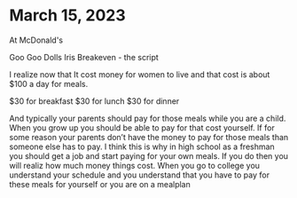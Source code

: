 # March 15, 2023
At McDonald's

Goo Goo Dolls Iris
Breakeven - the script

I realize now that It cost money for women to live and that cost is about $100 a day for meals.

$30 for breakfast
$30 for lunch
$30 for dinner

And typically your parents should pay for those meals while you are a child. When you grow up you should be able to pay for that cost yourself. If for some reason your parents don’t have the money to pay for those meals than someone else has to pay. I think this is why in high school as a freshman you should get a job and start paying for your own meals. If you do then you will realiz how much money things cost. When you go to college you understand your schedule and you understand that you have to pay for these meals for yourself or you are on a mealplan
